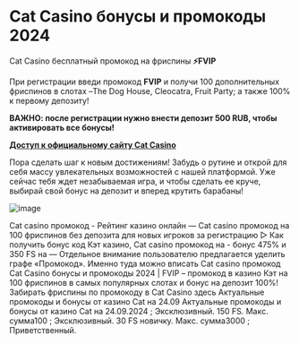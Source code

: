 # Cat Casino бонусы и промокоды 2024

Cat Casino бесплатный промокод на фриспины **⚡️FVIP**

При регистрации введи промокод **FVIP** и получи 100 дополнительных фриспинов в слотах –The Dog House, Cleocatra, Fruit Party; а также 100% к первому депозиту!

**ВАЖНО: после регистрации нужно внести депозит 500 RUB, чтобы активировать все бонусы!**

**[Доступ к официальному сайту Cat Casino](https://linksc.ru/cat_fvip)**

Пора сделать шаг к новым достижениям! Забудь о рутине и открой для себя массу увлекательных возможностей с нашей платформой. Уже сейчас тебя ждет незабываемая игра, и чтобы сделать ее круче, выбирай свой бонус на депозит и вперед крутить барабаны!

![image](https://github.com/user-attachments/assets/8a99ad25-4c53-4abb-b412-9eb07e8846e8)

Cat casino промокод - Рейтинг казино онлайн — Сat casino промокод на 100 фриспинов без депозита для новых игроков за регистрацию ▷ Как получить бонус код Кэт казино, Cat casino промокод на - бонус 475% и 350 FS на — Отдельное внимание пользователю предлагается уделить графе «Промокод». Именно туда можно вписать Cat casino промокод Cat Casino бонусы и промокоды 2024 | 
FVIP – промокод в казино Кэт на 100 фриспинов в самых популярных слотах и бонус на депозит 100%!Забирать фриспины по промокоду в Cat Casino здесь Актуальные промокоды и бонусы от казино Cat на 24.09 Актуальные промокоды и бонусы от казино Cat на 24.09.2024 ; Эксклюзивный. 150 FS. Макc. сумма100 ; Эксклюзивный. 30 FS новичку. Макc. сумма3000 ; Приветственный.
